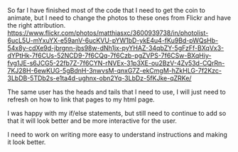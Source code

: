 So far I have finished most of the code that I need to get the coin to animate, but I need to change the photos to these ones from Flickr and have the right attribution.
https://www.flickr.com/photos/matthiasxc/3600939738/in/photolist-6ucL5U-mYxuYX-e59anV-6ucKVU-pYW1bD-ykE4u4-fKu9Bd-pWQsHb-54x8y-cdXe9d-jbrgnn-jbs98w-dNh1jx-pyYHAZ-34qbZY-5gFzFf-BXqVx3-dYPtHk-7f6CUs-52NCD9-7f6CQq-7f6Czb-pgZVPS-7f6CSw-BXqHiy-fvg1JE-s6JCG5-22fb7Z-7f6CYN-rNVEx-31p3XE-ou2BzV-4Zv53d-CQrRn-7KJ28H-6ewKUG-5gBdnH-3nwvsM-qnxG7Z-ekCmgM-hZkHLG-7f2Kzc-3LbDB-5TDb2s-e1ta4d-ughnx-obn2Yq-3LbDz-5fKJke-qZRKe/

The same user has the heads and tails that I need to use, I will just need to refresh on how to link that pages to my html page.

I was happy with my if/else statements, but still need to continue to add so that it will look better and be more interactive for the user.

I need to work on writing more easy to understand instructions and making it look better. 
